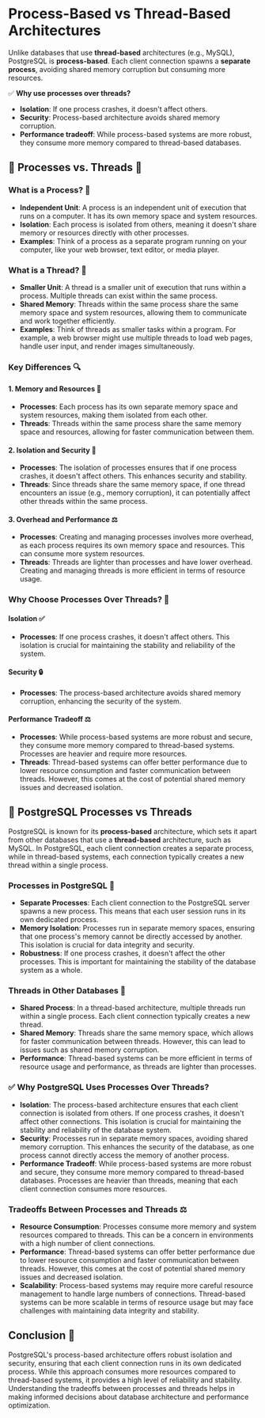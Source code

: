 # Process-Based vs Thread-Based Architectures

Unlike databases that use **thread-based** architectures (e.g., MySQL), PostgreSQL is **process-based**. Each client connection spawns a **separate process**, avoiding shared memory corruption but consuming more resources.

✅ **Why use processes over threads?**

- **Isolation**: If one process crashes, it doesn't affect others.
- **Security**: Process-based architecture avoids shared memory corruption.
- **Performance tradeoff**: While process-based systems are more robust, they consume more memory compared to thread-based databases.

## 🧩 **Processes vs. Threads** 🧵

### What is a Process? 🚀

- **Independent Unit**: A process is an independent unit of execution that runs on a computer. It has its own memory space and system resources.
- **Isolation**: Each process is isolated from others, meaning it doesn't share memory or resources directly with other processes.
- **Examples**: Think of a process as a separate program running on your computer, like your web browser, text editor, or media player.

### What is a Thread? 🌟

- **Smaller Unit**: A thread is a smaller unit of execution that runs within a process. Multiple threads can exist within the same process.
- **Shared Memory**: Threads within the same process share the same memory space and system resources, allowing them to communicate and work together efficiently.
- **Examples**: Think of threads as smaller tasks within a program. For example, a web browser might use multiple threads to load web pages, handle user input, and render images simultaneously.

### Key Differences 🔍

#### 1. Memory and Resources 💾

- **Processes**: Each process has its own separate memory space and system resources, making them isolated from each other.
- **Threads**: Threads within the same process share the same memory space and resources, allowing for faster communication between them.

#### 2. Isolation and Security 🔐

- **Processes**: The isolation of processes ensures that if one process crashes, it doesn't affect others. This enhances security and stability.
- **Threads**: Since threads share the same memory space, if one thread encounters an issue (e.g., memory corruption), it can potentially affect other threads within the same process.

#### 3. Overhead and Performance ⚖️

- **Processes**: Creating and managing processes involves more overhead, as each process requires its own memory space and resources. This can consume more system resources.
- **Threads**: Threads are lighter than processes and have lower overhead. Creating and managing threads is more efficient in terms of resource usage.

### Why Choose Processes Over Threads? 🤔

#### Isolation ✅

- **Processes**: If one process crashes, it doesn't affect others. This isolation is crucial for maintaining the stability and reliability of the system.

#### Security 🔒

- **Processes**: The process-based architecture avoids shared memory corruption, enhancing the security of the system.

#### Performance Tradeoff ⚖️

- **Processes**: While process-based systems are more robust and secure, they consume more memory compared to thread-based systems. Processes are heavier and require more resources.
- **Threads**: Thread-based systems can offer better performance due to lower resource consumption and faster communication between threads. However, this comes at the cost of potential shared memory issues and decreased isolation.

## 🔄 **PostgreSQL Processes vs Threads**

PostgreSQL is known for its **process-based** architecture, which sets it apart from other databases that use a **thread-based** architecture, such as MySQL. In PostgreSQL, each client connection creates a separate process, while in thread-based systems, each connection typically creates a new thread within a single process.

### Processes in PostgreSQL 🧩

- **Separate Processes**: Each client connection to the PostgreSQL server spawns a new process. This means that each user session runs in its own dedicated process.
- **Memory Isolation**: Processes run in separate memory spaces, ensuring that one process's memory cannot be directly accessed by another. This isolation is crucial for data integrity and security.
- **Robustness**: If one process crashes, it doesn't affect the other processes. This is important for maintaining the stability of the database system as a whole.

### Threads in Other Databases 🧵

- **Shared Process**: In a thread-based architecture, multiple threads run within a single process. Each client connection typically creates a new thread.
- **Shared Memory**: Threads share the same memory space, which allows for faster communication between threads. However, this can lead to issues such as shared memory corruption.
- **Performance**: Thread-based systems can be more efficient in terms of resource usage and performance, as threads are lighter than processes.

### ✅ **Why PostgreSQL Uses Processes Over Threads?**

- **Isolation**: The process-based architecture ensures that each client connection is isolated from others. If one process crashes, it doesn't affect other connections. This isolation is crucial for maintaining the stability and reliability of the database system.
- **Security**: Processes run in separate memory spaces, avoiding shared memory corruption. This enhances the security of the database, as one process cannot directly access the memory of another process.
- **Performance Tradeoff**: While process-based systems are more robust and secure, they consume more memory compared to thread-based databases. Processes are heavier than threads, meaning that each client connection consumes more resources.

### Tradeoffs Between Processes and Threads ⚖️

- **Resource Consumption**: Processes consume more memory and system resources compared to threads. This can be a concern in environments with a high number of client connections.
- **Performance**: Thread-based systems can offer better performance due to lower resource consumption and faster communication between threads. However, this comes at the cost of potential shared memory issues and decreased isolation.
- **Scalability**: Process-based systems may require more careful resource management to handle large numbers of connections. Thread-based systems can be more scalable in terms of resource usage but may face challenges with maintaining data integrity and stability.

## Conclusion 🌟

PostgreSQL's process-based architecture offers robust isolation and security, ensuring that each client connection runs in its own dedicated process. While this approach consumes more resources compared to thread-based systems, it provides a high level of reliability and stability. Understanding the tradeoffs between processes and threads helps in making informed decisions about database architecture and performance optimization.
